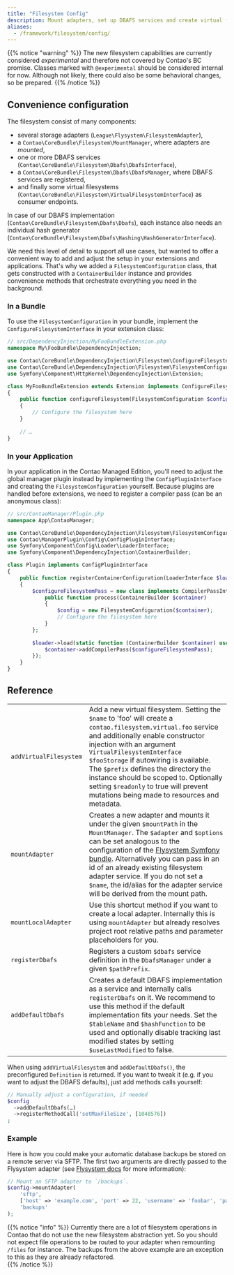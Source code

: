 ```yaml
---
title: "Filesystem Config"
description: Mount adapters, set up DBAFS services and create virtual filesystem.
aliases:
  - /framework/filesystem/config/
---
```


{{% notice "warning" %}}
The new filesystem capabilities are currently considered *experimental* and therefore not covered by Contao's BC
promise. Classes marked with `@experimental` should be considered internal for now. Although not likely, there could
also be some behavioral changes, so be prepared.
{{% /notice %}}


## Convenience configuration

The filesystem consist of many components:

* several storage adapters (`League\Flysystem\FilesystemAdapter`),
* a `Contao\CoreBundle\Filesystem\MountManager`, where adapters are *mounted*,
* one or more DBAFS services (`Contao\CoreBundle\Filesystem\Dbafs\DbafsInterface`),
* a `Contao\CoreBundle\Filesystem\Dbafs\DbafsManager`, where DBAFS services are registered,
* and finally some virtual filesystems (`Contao\CoreBundle\Filesystem\VirtualFilesystemInterface`) as consumer endpoints.

In case of our DBAFS implementation (`Contao\CoreBundle\Filesystem\Dbafs\Dbafs`), each instance also needs an individual
hash generator (`Contao\CoreBundle\Filesystem\Dbafs\Hashing\HashGeneratorInterface`).

We need this level of detail to support all use cases, but wanted to offer a convenient way to add and adjust the setup
in your extensions and applications. That's why we added a `FilesystemConfiguration` class, that gets constructed with a
`ContainerBuilder` instance and provides convenience methods that orchestrate everything you need in the background.

### In a Bundle

To use the `FilesystemConfiguration` in your bundle, implement the `ConfigureFilesystemInterface` in your extension
class:

```php
// src/DependencyInjection/MyFooBundleExtension.php
namespace My\FooBundle\DependencyInjection;

use Contao\CoreBundle\DependencyInjection\Filesystem\ConfigureFilesystemInterface;
use Contao\CoreBundle\DependencyInjection\Filesystem\FilesystemConfiguration;
use Symfony\Component\HttpKernel\DependencyInjection\Extension;

class MyFooBundleExtension extends Extension implements ConfigureFilesystemInterface 
{
    public function configureFilesystem(FilesystemConfiguration $config): void
    {
        // Configure the filesystem here
    }
    
    // …
}
```

### In your Application

In your application in the Contao Managed Edition, you'll need to adjust the global manager plugin instead by
implementing the `ConfigPluginInterface` and creating the `FilesystemConfiguration` yourself. Because plugins are
handled before extensions, we need to register a compiler pass (can be an anonymous class):

```php
// src/ContaoManager/Plugin.php
namespace App\ContaoManager;

use Contao\CoreBundle\DependencyInjection\Filesystem\FilesystemConfiguration;
use Contao\ManagerPlugin\Config\ConfigPluginInterface;
use Symfony\Component\Config\Loader\LoaderInterface;
use Symfony\Component\DependencyInjection\ContainerBuilder;

class Plugin implements ConfigPluginInterface
{
    public function registerContainerConfiguration(LoaderInterface $loader, array $managerConfig)
    {
        $configureFilesystemPass = new class implements CompilerPassInterface {
            public function process(ContainerBuilder $container)
            {
                $config = new FilesystemConfiguration($container);
                // Configure the filesystem here
            }
        };
        
        $loader->load(static function (ContainerBuilder $container) use ($configureFilesystemPass) {
            $container->addCompilerPass($configureFilesystemPass);
        });
    }
}
```

## Reference

|  |  |
|-|-|
| `addVirtualFilesystem` | Add a new virtual filesystem. Setting the `$name` to 'foo' will create a `contao.filesystem.virtual.foo` service and additionally enable constructor injection with an argument `VirtualFilesystemInterface $fooStorage` if autowiring is available. The `$prefix` defines the directory the instance should be scoped to. Optionally setting `$readonly` to true will prevent mutations being made to resources and metadata. |
| `mountAdapter` | Creates a new adapter and mounts it under the given `$mountPath` in the `MountManager`. The `$adapter` and `$options` can be set analogous to the configuration of the [Flysystem Symfony bundle][FlysystemBundle]. Alternatively you can pass in an id of an already existing filesystem adapter service. If you do not set a `$name`, the id/alias for the adapter service will be derived from the mount path. |
| `mountLocalAdapter` | Use this shortcut method if you want to create a local adapter. Internally this is using `mountAdapter` but already resolves project root relative paths and parameter placeholders for you. |
| `registerDbafs` | Registers a custom `$dbafs` service definition in the `DbafsManager` under a given `$pathPrefix`. |
| `addDefaultDbafs` | Creates a default DBAFS implementation as a service and internally calls `registerDbafs` on it. We recommend to use this method if the default implementation fits your needs. Set the `$tableName` and `$hashFunction` to be used and optionally disable tracking last modified states by setting `$useLastModified` to false. |

When using `addVirtualFilesystem` and `addDefaultDbafs()`, the preconfigured `Definition` is returned. If you want to
tweak it (e.g. if you want to adjust the DBAFS defaults), just add methods calls yourself:

```php
// Manually adjust a configuration, if needed
$config
  ->addDefaultDbafs(…)
  ->registerMethodCall('setMaxFileSize', [1048576])
;
```

### Example

Here is how you could make your automatic database backups be stored on a remote server via SFTP. The first two
arguments are directly passed to the Flysystem adapter (see [Flysystem docs][FlysystemInteractingWithSftp] 
for more information):

```php
// Mount an SFTP adapter to `/backups`.
$config->mountAdapter(
    'sftp',         
    ['host' => 'example.com', 'port' => 22, 'username' => 'foobar', 'password' => 's3cr3t'],
    'backups'
);
```

{{% notice "info" %}}
Currently there are a lot of filesystem operations in Contao that do not use the new filesystem abstraction yet. So you
should not expect file operations to be routed to your adapter when remounting `/files` for instance. The backups from
the above example are an exception to this as they are already refactored.    
{{% /notice %}}


[FlysystemBundle]: https://github.com/thephpleague/flysystem-bundle
[FlysystemInteractingWithSftp]: https://github.com/thephpleague/flysystem-bundle/blob/master/docs/3-interacting-with-ftp-and-sftp-servers.md#sftp
